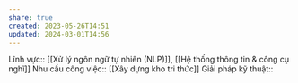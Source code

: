 ```yaml
---
share: true
created: 2023-05-26T14:51
updated: 2024-03-01T14:56
---
```

Lĩnh vực:: [[Xử lý ngôn ngữ tự nhiên (NLP)]], [[Hệ thống thông tin & công cụ nghĩ]]
Nhu cầu công việc:: [[Xây dựng kho tri thức]]
Giải pháp kỹ thuật::